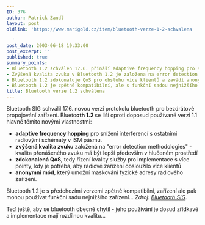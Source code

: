 ```yaml
---
ID: 376
author: Patrick Zandl
layout: post
oldlink: 'https://www.marigold.cz/item/bluetooth-verze-1-2-schvalena

  '
post_date: 2003-06-18 19:33:00
post_excerpt: ''
published: true
summary_points:
- Bluetooth 1.2 schválen 17.6. přináší adaptive frequency hopping pro snížení interferencí.
- Zvýšená kvalita zvuku v Bluetooth 1.2 je založena na error detection methodologies.
- Bluetooth 1.2 zdokonaluje QoS pro obsluhu více klientů a zavádí anonymní mód.
- Bluetooth 1.2 je zpětně kompatibilní, ale s funkční sadou nejnižšího zařízení.
title: Bluetooth verze 1.2 schválena
---
```


<p>
Bluetooth SIG schválil 17.6. novou verzi protokolu bluetooth pro bezdrátové propojování zařízení. Blueto<STRONG>oth 1.2 </STRONG>se liší oproti doposud používané verzi 1.1 hlavně těmito novými vlastnostmi:</p>

<UL>
<LI><STRONG>adaptive frequency hopping</STRONG> pro snížení interferencí s ostatními radiovými schématy v ISM pásmu. </LI>
<LI><STRONG>zvýšená kvalita zvuku</STRONG> založená na "error detection methodologies" - kvalita přenášeného zvuku má být lepší především v hlučeném prostředí</LI>
<LI><STRONG>zdokonalená QoS</STRONG>, tedy řízení kvality služby pro implementace s více pointy, kdy je potřeba, aby radiové zařízení obsloužilo více klientů</LI>
<LI><STRONG>anonymní mód</STRONG>, který umožní maskování fyzické adresy radiového zařízení. </LI></UL>
<p>
Bluetooth 1.2 je s předchozími verzemi zpětně kompatibilní, zařízení ale pak mohou používat funkční sadu nejnižšího zařízení... <EM>Zdroj: </EM><A href="http://www.bluetooth.com/news/press/sigpress.asp" target=_blank><EM>Bluetooth SIG</EM></A>.</p>
Teď ještě, aby se bluetooth obecně chytil - jeho používání je dosud zřídkavé a implementace mají rozdílnou kvalitu...